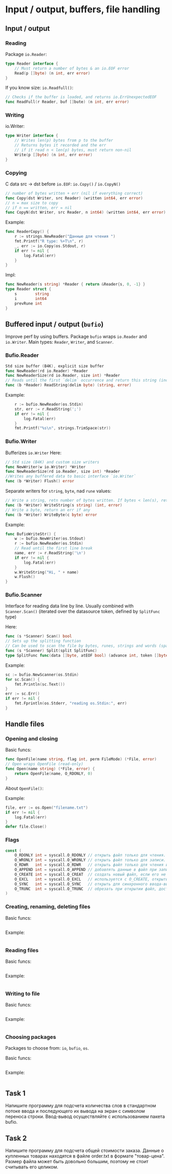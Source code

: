 # Input / output, buffers, file handling

## Input / output

### Reading 
Package `io.Reader`:
```go
type Reader interface {
    // Must return a number of bytes & an io.EOF error
    Read(p []byte) (n int, err error)
}
```
If you know size: `io.Readfull()`:
```go
// Checks if the buffer is loaded, and returns io.ErrUnexpectedEOF
func ReadFull(r Reader, buf []bute) (n int, err error)
```

### Writing 
io.Writer:
```go
type Writer interface {
    // Writes len(p) bytes from p to the buffer
    // Returns bytes it recorded and the err
    // if it read n < len(p) bytes, must return non-nil
    Write(p []byte) (n int, err error)
}
```

### Copying
C data src -> dst before `io.EOF`: `io.Copy()` / `io.CopyN()`
```go
// number of bytes written + err (nil if everything correct)
func Copy(dst Writer, src Reader) (written int64, err error)
// n = max size to copy
// if n == written, err = nil
func CopyN(dst Writer, src Reader, n int64) (written int64, err error)
```
Example:
```go
func ReaderCopy() {
	r := strings.NewReader("Данные для чтения ")
	fmt.Printf("R type: %+T\n", r)
	_, err := io.Copy(os.Stdout, r)
	if err != nil {
		log.Fatal(err)
	}
}
```

Impl:
```go
func NewReader(s string) *Reader { return &Reader{s, 0, -1} }
type Reader struct {
	s        string
	i        int64
	prevRune int
}
```

## Buffered input / output (`bufio`)

Improve perf by using buffers. Package `bufio` wraps `io.Reader` and `io.Writer`. 
Main types: `Reader`, `Writer`, and `Scanner`. 

### Bufio.Reader

```go
Std size buffer (B4K), explicit size buffer
func NewReader(rd io.Reader) *Reader
func NewReaderSize(rd io.Reader, size int) *Reader
// Reads until the first `delim` occurrence and return this string (inclusive)
func (b *Reader) ReadString(delim byte) (string, error)
```

Example: 
```go
	r := bufio.NewReader(os.Stdin)
	str, err := r.ReadString(';')
	if err != nil {
		log.Fatal(err)
	}
	fmt.Printf("%s\n", strings.TrimSpace(str))
```

### Bufio.Writer
Bufferizes `io.Writer`
Here:
```go
// Std size (B4K) and custom size writers 
func NewWriter(w io.Writer) *Writer
func NewReaderSize(rd io.Reader, size int) *Reader
//Writes any buffered data to basic interface `io.Writer`
func (b *Writer) Flush() error
```
Separate writers for `string`, `byte`, nad `rune` values:
```go
// Write a string, retn number of bytes written. If bytes < len(s), retns an error
func (b *Writer) WriteString(s string) (int, error)
// Write a byte, return an err if any
func (b *Writer) WriteByte(c byte) error
``` 

Example: 
```go
func BufioWriteStr() {
	w := bufio.NewWriter(os.Stdout)
	r := bufio.NewReader(os.Stdin)
	// Read until the first line break
	name, err := r.ReadString('\n')
	if err != nil {
		log.Fatal(err)
	}
	w.WriteString("Hi, " + name)
	w.Flush()
}
```

### Bufio.Scanner 
Interface for reading data line by line. 
Usually combined with `Scanner.Scan()` (iterated over the datasource token, defined by `SplitFunc` type)

Here:
```go
func (s *Scanner) Scan() bool
// Sets up the splitting function
// Can be used to scan the file by bytes, runes, strings and words (space-separated)
func (s *Scanner) Split(split SplitFunc)
type SplitFunc func(data []byte, atEOF bool) (advance int, token []byte, err error)
```

Example: 
```go
sc := bufio.NewScanner(os.Stdin)
for sc.Scan() {
	fmt.Println(sc.Text())
}
err := sc.Err()
if err != nil {
	fmt.Fprintln(os.Stderr, "reading os.Stdin:", err)
}
```

## Handle files 

### Opening and closing 

Basic funcs: 
```go
func OpenFile(name string, flag int, perm FileMode) (*File, error)
// Open wraps OpenFile (read-only)
func Open(name string) (*File, error) {
	return OpenFile(name, O_RDONLY, 0)
}
```
About `OpenFile()`: 

Example: 
```go
file, err := os.Open("filename.txt")
if err != nil {
	log.Fatal(err)
}
defer file.Close()
```

### Flags 

```go
const (
	O_RDONLY int = syscall.O_RDONLY // открыть файл только для чтения.
	O_WRONLY int = syscall.O_WRONLY // открыть файл только для записи.
	O_RDWR   int = syscall.O_RDWR   // открыть файл только для чтения и записи.
	O_APPEND int = syscall.O_APPEND // добавлять данные в файл при записи.
	O_CREATE int = syscall.O_CREAT  // создать новый файл, если его не существует.
	O_EXCL   int = syscall.O_EXCL   // используется с O_CREATE, открытие завершится с ошибкой, если файл существует
	O_SYNC   int = syscall.O_SYNC   // открыть для синхронного ввода-вывода
	O_TRUNC  int = syscall.O_TRUNC  // обрезать при открытии файл, доступный для записи
)
```

### Creating, renaming, deleting files 

Basic funcs: 
```go
```
Example: 
```go
```

### Reading files 

Basic funcs: 
```go
```
Example: 
```go
```
### Writing to file 

Basic funcs: 
```go
```
Example: 
```go
```

### Choosing packages 
Packages to choose from: `io`, `bufio`, `os`. 

Basic funcs: 
```go
```
Example: 
```go
```

## Task 1
Напишите программу для подсчета количества слов в стандартном потоке ввода и последующего их вывода на экран с символом переноса строки. Ввод-вывод осуществляйте с использованием пакета bufio.

## Task 2
Напишите программу для подсчета общей стоимости заказа. Данные о купленных товарах находятся в файле order.txt в формате "товар-цена". Размер файла может быть довольно большим, поэтому не стоит считывать его целиком.




